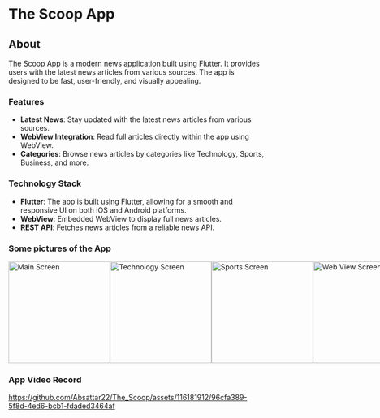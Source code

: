 # The Scoop App

## About

The Scoop App is a modern news application built using Flutter. It provides users with the latest news articles from various sources. The app is designed to be fast, user-friendly, and visually appealing.

### Features

- **Latest News**: Stay updated with the latest news articles from various sources.
- **WebView Integration**: Read full articles directly within the app using WebView.
- **Categories**: Browse news articles by categories like Technology, Sports, Business, and more.

### Technology Stack

- **Flutter**: The app is built using Flutter, allowing for a smooth and responsive UI on both iOS and Android platforms.
- **WebView**: Embedded WebView to display full news articles.
- **REST API**: Fetches news articles from a reliable news API.

### Some pictures of the App
<div style="display: flex; justify-content: space-between;">
    <img src="https://github.com/Absattar22/The_Scoop/assets/116181912/bbe4068d-71c3-4b26-a307-c0d82d1d9deb" alt="Main Screen" width="200"/>
     <img src="https://github.com/Absattar22/The_Scoop/assets/116181912/5846179d-6f35-4e36-a89a-ed6a19d5d4b4" alt="Technology Screen" width="200"/>
    <img src="https://github.com/Absattar22/The_Scoop/assets/116181912/b3f8f8e1-abb8-4ccd-bbbc-db4e9e4f51bc" alt="Sports Screen" width="200"/>
    <img src="https://github.com/Absattar22/The_Scoop/assets/116181912/cd394619-050f-4086-aee4-78298f0da307" alt="Web View Screen" width="200"/>
</div>

### App Video Record



https://github.com/Absattar22/The_Scoop/assets/116181912/96cfa389-5f8d-4ed6-bcb1-fdaded3464af



